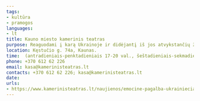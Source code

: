 ```yaml
---
tags:
- kultūra
- pramogos
languages:
- lt
title: Kauno miesto kamerinis teatras
purpose: Reaguodami į karą Ukrainoje ir didėjantį iš jos atvykstančių žmonių kiekį, mūsų teatras suteikia galimybę ukrainiečiams ir jų šeimoms spektaklius pamatyti nemokamai. Ne vienas Kauno miesto kamerinio teatro spektaklių pasižymi terapiniu poveikiu, kuriuose kalbos barjeras - ne kliūtis, tad kviečiame bent trumpam nuvyti slogias emocijas ir kartu ieškoti šviesos mūsų teatre. Siekiame padėti ir į Lietuvą atvykusiems ukrainiečių menininkams. Teatras organizuos labdaros renginius, kurių metu visos surinktos lėšos bus skirtos paremti ukrainiečių menininkus ir padėti jiems įgyventi jų projektus. Repertuare spektakliai pažymėti Ukrainos vėliava yra rekomenduojami spektakliai, kurie neturi kalbos barjero ir pasižymi terapiniu poveikiu.
location: Kęstučio g. 74a, Kaunas.
time:  (antradieniais-penktadieniais 17-20 val., šeštadieniais-sekmadieniais 17-21 val.)
phone: +370 612 62 226
email: kasa@kamerinisteatras.lt
contacts: +370 612 62 226; kasa@kamerinisteatras.lt
date: 
urls:
- https://www.kamerinisteatras.lt/naujienos/emocine-pagalba-ukrainieciams/
---
```

